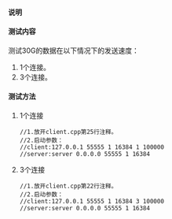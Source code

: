 #### 说明

#### 测试内容

测试30G的数据在以下情况下的发送速度：

1. 1个连接。
2. 3个连接。

#### 测试方法

1. 1个连接

   ```
   //1.放开client.cpp第25行注释。
   //2.启动参数：
   //client:127.0.0.1 55555 1 16384 1 100000
   //server:server 0.0.0.0 55555 1 16384
   ```

2. 3个连接

   ```
   //1.放开client.cpp第22行注释。
   //2.启动参数：
   //client:127.0.0.1 55555 1 16384 3 100000
   //server:server 0.0.0.0 55555 1 16384
   ```

   